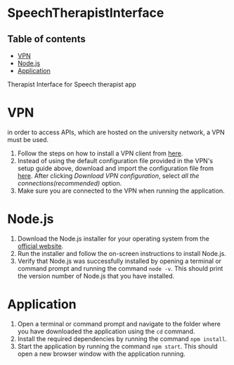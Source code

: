 # SpeechTherapistInterface
## Table of contents
* [VPN](#vpn)
* [Node.js](#nodejs)
* [Application](#application)

Therapist Interface for Speech therapist app

# VPN
in order to access APIs, which are hosted on the university network, a VPN must be used.
1. Follow the steps on how to install a VPN client from [here](https://it.muni.cz/en/services/vpn).
2. Instead of using the default configuration file provided in the VPN's setup guide above, download and import the configuration file from [here](https://www.fi.muni.cz/tech/unix/vpn.html.en). After clicking _Download VPN configuration_, select _all the connections(recommended)_ option.
3. Make sure you are connected to the VPN when running the application.

# Node.js
1. Download the Node.js installer for your operating system from the [official website](https://nodejs.org/en/download/).
2. Run the installer and follow the on-screen instructions to install Node.js.
3. Verify that Node.js was successfully installed by opening a terminal or command prompt and running the command `node -v`. This should print the version number of Node.js that you have installed.

# Application
1. Open a terminal or command prompt and navigate to the folder where you have downloaded the application using the `cd` command.
2. Install the required dependencies by running the command `npm install`.
3. Start the application by running the command `npm start`. This should open a new browser window with the application running.